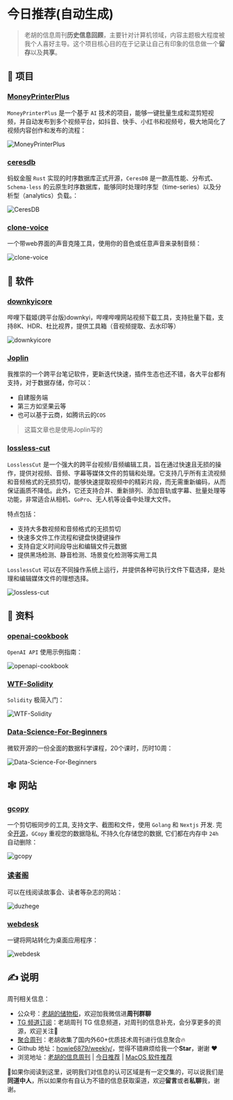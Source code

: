 # 今日推荐(自动生成)

> 老胡的信息周刊**历史信息回顾**，主要针对计算机领域，内容主题极大程度被我个人喜好主导。这个项目核心目的在于记录让自己有印象的信息做一个**留存**以及**共享**。


## 🎯 项目 

### [MoneyPrinterPlus](https://github.com/ddean2009/MoneyPrinterPlus)

`MoneyPrinterPlus` 是一个基于 `AI` 技术的项目，能够一键批量生成和混剪短视频，并自动发布到多个视频平台，如抖音、快手、小红书和视频号，极大地简化了视频内容创作和发布的流程：

![MoneyPrinterPlus](https://images-1252557999.file.myqcloud.com/uPic/fXzX2S.png) 

### [ceresdb](https://github.com/CeresDB/ceresdb)

蚂蚁金服 `Rust` 实现的时序数据库正式开源，`CeresDB` 是一款高性能、分布式、`Schema-less` 的云原生时序数据库，能够同时处理时序型（time-series）以及分析型（analytics）负载。：

![CeresDB](https://images-1252557999.file.myqcloud.com/uPic/CeresDB.png) 

### [clone-voice](https://github.com/jianchang512/clone-voice)

一个带web界面的声音克隆工具，使用你的音色或任意声音来录制音频：

![clone-voice](https://images-1252557999.file.myqcloud.com/uPic/clone-voice.png) 

## 🤖 软件 

### [downkyicore](https://github.com/yaobiao131/downkyicore)

哔哩下载姬(跨平台版)downkyi，哔哩哔哩网站视频下载工具，支持批量下载，支持8K、HDR、杜比视界，提供工具箱（音视频提取、去水印等）

![downkyicore](https://images-1252557999.file.myqcloud.com/uPic/downkyicore.jpg) 

### [Joplin](https://github.com/laurent22/joplin)

我推崇的一个跨平台笔记软件，更新迭代快速，插件生态也还不错，各大平台都有支持，对于数据存储，你可以：

- 自建服务端
- 第三方如坚果云等
- 也可以基于云商，如腾讯云的`COS`

> 这篇文章也是使用Joplin写的 

### [lossless-cut](https://github.com/mifi/lossless-cut)

`LosslessCut` 是一个强大的跨平台视频/音频编辑工具，旨在通过快速且无损的操作，提供对视频、音频、字幕等媒体文件的剪辑和处理。它支持几乎所有主流视频和音频格式的无损剪切，能够快速提取视频中的精彩片段，而无需重新编码，从而保证画质不降低。此外，它还支持合并、重新排列、添加音轨或字幕、批量处理等功能，非常适合从相机、`GoPro`、无人机等设备中处理大文件。

特点包括：
- 支持大多数视频和音频格式的无损剪切
- 快速多文件工作流程和键盘快捷键操作
- 支持自定义时间段导出和编辑文件元数据
- 提供黑场检测、静音检测、场景变化检测等实用工具

`LosslessCut` 可以在不同操作系统上运行，并提供各种可执行文件下载选择，是处理和编辑媒体文件的理想选择。

![lossless-cut](https://images-1252557999.file.myqcloud.com/uPic/lossless-cut.jpg) 

## 👀 资料 

### [openai-cookbook](https://github.com/openai/openai-cookbook)

`OpenAI API` 使用示例指南：

![openapi-cookbook](https://images-1252557999.file.myqcloud.com/uPic/openapi-cookbook.jpg) 

### [WTF-Solidity](https://github.com/AmazingAng/WTF-Solidity)

`Solidity` 极简入门：

![WTF-Solidity](https://images-1252557999.file.myqcloud.com/uPic/WTF-Solidity.jpeg) 

### [Data-Science-For-Beginners](https://github.com/microsoft/Data-Science-For-Beginners)

微软开源的一份全面的数据科学课程，20个课时，历时10周：

![Data-Science-For-Beginners](https://images-1252557999.file.myqcloud.com/uPic/JnGevA.jpg) 

## 🕸 网站 

### [gcopy](https://gcopy.rutron.net/zh)

一个剪切板同步的工具, 支持文字、截图和文件，使用 `Golang` 和 `Nextjs` 开发. 完全[开源](https://github.com/llaoj/gcopy)，`GCopy` 重视您的数据隐私, 不持久化存储您的数据, 它们都在内存中 `24h` 自动删除：

![gcopy](https://images-1252557999.file.myqcloud.com/uPic/gcopy.jpg) 

### [读者阁](https://duzhege.cn/)

可以在线阅读故事会、读者等杂志的网站：

![duzhege](https://images-1252557999.file.myqcloud.com/uPic/duzhege.jpg) 

### [webdesk](https://webdesk.pigjs.com/builder/)

一键将网站转化为桌面应用程序：

![webdesk](https://images-1252557999.file.myqcloud.com/uPic/webdesk.jpg) 

## ✍️ 说明

周刊相关信息：

- 公众号：[老胡的储物柜](https://images-1252557999.file.myqcloud.com/uPic/ETIbMe.jpg)，欢迎加我微信进**周刊群聊**
- [TG 频道订阅](https://t.me/howie_weekly)：老胡周刊 TG 信息频道，对周刊的信息补充，会分享更多的资源，欢迎关注👏
- [聚合周刊](https://www.fre321.com/weekly)：老胡收集了国内外60+优质技术周刊进行信息聚合🔥
- Github 地址：[howie6879/weekly/](https://github.com/howie6879/weekly/)，觉得不错麻烦给我一个**Star**，谢谢 ❤️
- 浏览地址：[老胡的信息周刊](https://weekly.howie6879.com) | [今日推荐](https://weekly.howie6879.com/recommend/index.html) | [MacOS 软件推荐](https://weekly.howie6879.com/soft/mac.html)

🙌如果你阅读到这里，说明我们对信息的认可区域是有一定交集的，可以说我们是**同道中人**，所以如果你有自认为不错的信息获取渠道，欢迎**留言**或者**私聊**我，谢谢。